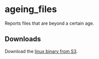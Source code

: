 ageing_files
============

Reports files that are beyond a certain age.

Downloads
---------

Download the [linux binary from S3](https://s3.amazonaws.com/emergeadapt-public-downloads/ageing_files).
